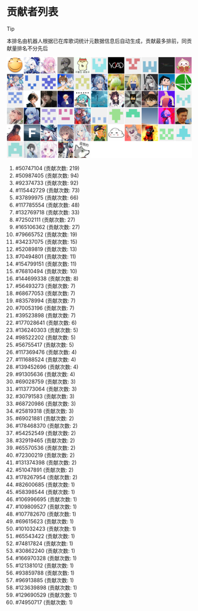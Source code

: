 # 贡献者列表

> [!TIP]
> 本排名由机器人根据已在库歌词统计元数据信息后自动生成，贡献最多排前，同贡献量排名不分先后

![贡献者头像画廊](./CONTRIBUTORS.svg)

1. #50747104 (贡献次数: 219)
2. #50987405 (贡献次数: 94)
3. #92374733 (贡献次数: 92)
4. #115442729 (贡献次数: 73)
5. #37899975 (贡献次数: 66)
6. #117785554 (贡献次数: 48)
7. #132769718 (贡献次数: 33)
8. #72502111 (贡献次数: 27)
9. #165106362 (贡献次数: 27)
10. #79665752 (贡献次数: 19)
11. #34237075 (贡献次数: 15)
12. #52089819 (贡献次数: 13)
13. #70494801 (贡献次数: 11)
14. #154799151 (贡献次数: 11)
15. #76810494 (贡献次数: 10)
16. #144699338 (贡献次数: 8)
17. #56493273 (贡献次数: 7)
18. #68677053 (贡献次数: 7)
19. #83578994 (贡献次数: 7)
20. #70053196 (贡献次数: 7)
21. #39523898 (贡献次数: 7)
22. #177028641 (贡献次数: 6)
23. #136240303 (贡献次数: 5)
24. #98522202 (贡献次数: 5)
25. #56755417 (贡献次数: 5)
26. #117369476 (贡献次数: 4)
27. #111688524 (贡献次数: 4)
28. #139452696 (贡献次数: 4)
29. #91305636 (贡献次数: 4)
30. #69028759 (贡献次数: 3)
31. #113773064 (贡献次数: 3)
32. #30791583 (贡献次数: 3)
33. #68720986 (贡献次数: 3)
34. #25819318 (贡献次数: 3)
35. #69021881 (贡献次数: 2)
36. #178468370 (贡献次数: 2)
37. #54252549 (贡献次数: 2)
38. #32919465 (贡献次数: 2)
39. #65570536 (贡献次数: 2)
40. #72300219 (贡献次数: 2)
41. #131374398 (贡献次数: 2)
42. #51047891 (贡献次数: 2)
43. #178267954 (贡献次数: 2)
44. #82600685 (贡献次数: 1)
45. #58398544 (贡献次数: 1)
46. #106996695 (贡献次数: 1)
47. #109809527 (贡献次数: 1)
48. #107782670 (贡献次数: 1)
49. #69615623 (贡献次数: 1)
50. #101032423 (贡献次数: 1)
51. #65543422 (贡献次数: 1)
52. #74817824 (贡献次数: 1)
53. #30862240 (贡献次数: 1)
54. #166970328 (贡献次数: 1)
55. #121381012 (贡献次数: 1)
56. #93859788 (贡献次数: 1)
57. #96913885 (贡献次数: 1)
58. #123639898 (贡献次数: 1)
59. #129690529 (贡献次数: 1)
60. #74950717 (贡献次数: 1)
